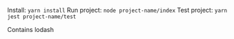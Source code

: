 Install: `yarn install`
Run project: `node project-name/index`
Test project: `yarn jest project-name/test`

Contains lodash 

